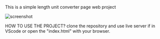  This is a simple length unit converter page web project

 ![screenshot](https://github.com/Bhanu-code/TreueTechnologies/assets/77599001/466d9cc3-2a75-4cfa-af38-0cbdc831497c)


 HOW TO USE THE PROJECT?
 clone the repository and use live server if in VScode or open the "index.html" with your browser.
